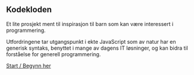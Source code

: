 ﻿## Kodekloden

Et lite prosjekt ment til inspirasjon til barn som kan være interessert i programmering.

Utfordringene tar utgangspunkt i ekte JavaScript som av natur har en generisk syntaks, 
benyttet i mange av dagens IT løsninger, og kan bidra til forståelse for generell programmering.

[Start / Begynn her](djnedrelid.github.io/Kodekloden/)